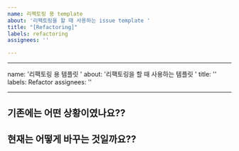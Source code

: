 ```yaml
---
name: 리팩토링 용 template
about: '리팩토링을 할 때 사용하는 issue template '
title: "[Refactoring]"
labels: refactoring
assignees: ''

---
```


---
name: '리팩토링 용 템플릿 '
about: '리팩토링을 할 때 사용하는 템플릿 '
title: ''
labels: Refactor
assignees: ''

---

## 기존에는 어떤 상황이였나요??




## 현재는 어떻게 바꾸는 것일까요??
